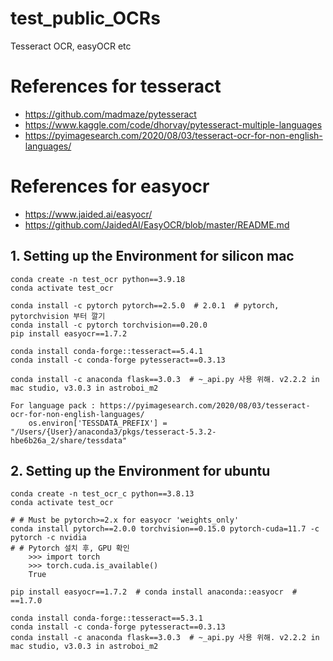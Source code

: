 # test_public_OCRs
Tesseract OCR, easyOCR etc

# References for tesseract
* https://github.com/madmaze/pytesseract
* https://www.kaggle.com/code/dhorvay/pytesseract-multiple-languages
* https://pyimagesearch.com/2020/08/03/tesseract-ocr-for-non-english-languages/

# References for easyocr
* https://www.jaided.ai/easyocr/
* https://github.com/JaidedAI/EasyOCR/blob/master/README.md


## 1. Setting up the Environment for silicon mac 
    conda create -n test_ocr python==3.9.18
    conda activate test_ocr

    conda install -c pytorch pytorch==2.5.0  # 2.0.1  # pytorch, pytorchvision 부터 깔기
    conda install -c pytorch torchvision==0.20.0
    pip install easyocr==1.7.2

    conda install conda-forge::tesseract==5.4.1
    conda install -c conda-forge pytesseract==0.3.13

    conda install -c anaconda flask==3.0.3  # ~_api.py 사용 위해. v2.2.2 in mac studio, v3.0.3 in astroboi_m2

    For language pack : https://pyimagesearch.com/2020/08/03/tesseract-ocr-for-non-english-languages/
        os.environ['TESSDATA_PREFIX'] = "/Users/{User}/anaconda3/pkgs/tesseract-5.3.2-hbe6b26a_2/share/tessdata"


## 2. Setting up the Environment for ubuntu 
    conda create -n test_ocr_c python==3.8.13
    conda activate test_ocr
    
    # # Must be pytorch>=2.x for easyocr 'weights_only'
    conda install pytorch==2.0.0 torchvision==0.15.0 pytorch-cuda=11.7 -c pytorch -c nvidia 
    # # Pytorch 설치 후, GPU 확인
        >>> import torch
        >>> torch.cuda.is_available()
        True
    
    pip install easyocr==1.7.2  # conda install anaconda::easyocr  # ==1.7.0 

    conda install conda-forge::tesseract==5.3.1
    conda install -c conda-forge pytesseract==0.3.13
    conda install -c anaconda flask==3.0.3  # ~_api.py 사용 위해. v2.2.2 in mac studio, v3.0.3 in astroboi_m2
